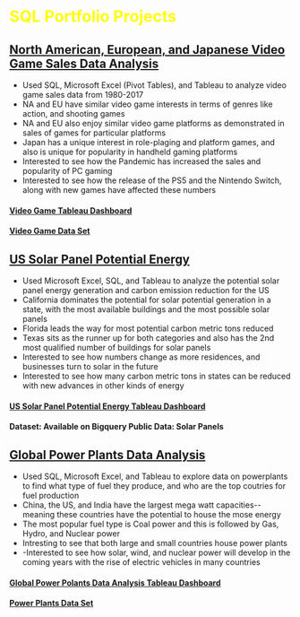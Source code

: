 # <span style="color:yellow">SQL Portfolio Projects</span>

## [North American, European, and Japanese Video Game Sales Data Analysis](https://github.com/kykashi/Portfolio-Projects/blob/main/Video_Game_Sales)
- Used SQL, Microsoft Excel (Pivot Tables), and Tableau to analyze video game sales data from 1980-2017
- NA and EU have similar video game interests in terms of genres like action, and shooting games 
- NA and EU also enjoy similar video game platforms as demonstrated in sales of games for particular platforms
- Japan has a unique interest in role-plaging and platform games, and also is unique for popularity in handheld gaming platforms
- Interested to see how the Pandemic has increased the sales and popularity of PC gaming
- Interested to see how the release of the PS5 and the Nintendo Switch, along with new games have affected these numbers
#### [Video Game Tableau Dashboard](https://public.tableau.com/app/profile/kyle2216/viz/NorthAmericaEuropeandJapaneseVideoGameSales/Dashboard1)
#### [Video Game Data Set](https://www.kaggle.com/datasets/ibriiee/video-games-sales-dataset-2022-updated-extra-feat)

## [US Solar Panel Potential Energy](https://github.com/kykashi/Portfolio-Projects/blob/main/SolarPanelPotential_SQL)
- Used Microsoft Excel, SQL, and Tableau to analyze the potential solar panel energy generation and carbon emission reduction for the US
- California dominates the potential for solar potential generation in a state, with the most available buildings and the most possible solar panels
- Florida leads the way for most potential carbon metric tons reduced
- Texas sits as the runner up for both categories and also has the 2nd most qualified number of buildings for solar panels
- Interested to see how numbers change as more residences, and businesses turn to solar in the future
- Interested to see how many carbon metric tons in states can be reduced with new advances in other kinds of energy
#### [US Solar Panel Potential Energy Tableau Dashboard](https://public.tableau.com/app/profile/kyle2216/viz/USSolarPanelPotentialDashboard/Dashboard1)
#### Dataset: Available on Bigquery Public Data: Solar Panels

## [Global Power Plants Data Analysis](https://github.com/kykashi/Portfolio-Projects/blob/main/Global%20Power%20Plants%20SQL)
- Used SQL, Microsoft Excel, and Tableau to explore data on powerplants to find what type of fuel they produce, and who are the top coutries for fuel production
- China, the US, and India have the largest mega watt capacities--meaning these countries have the potential to house the mose energy
- The most popular fuel type is Coal power and this is followed by Gas, Hydro, and Nuclear power
- Intresting to see that both large and small countries house power plants
- -Interested to see how solar, wind, and nuclear power will develop in the coming years with the rise of electric vehicles in many countries
#### [Global Power Polants Data Analysis Tableau Dashboard](https://public.tableau.com/app/profile/kyle2216/viz/GlobalPowerPlants_16790001644500/Dashboard1)
#### [Power Plants Data Set](https://www.kaggle.com/datasets/ramjasmaurya/global-powerplants)
